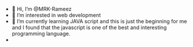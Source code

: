 - 👋 Hi, I’m @MRK-Rameez
- 👀 I’m interested in web development 
- 🌱 I’m currently learning JAVA script and this is just the beginning for me and I found that the javascript is one of the best and interesting programming language. 
- 


<!---
MRK-Rameez/MRK-Rameez is a ✨ special ✨ repository because its `README.md` (this file) appears on your GitHub profile.
You can click the Preview link to take a look at your changes.
--->
